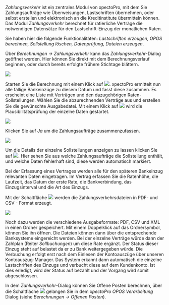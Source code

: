 *Zahlungsverkehr* ist ein zentrales Modul von xpectoPro, mit dem Sie Zahlungsaufträge wie Überweisungen, Lastschriften übernehmen, oder selbst erstellen und elektronisch an die Kreditinstitute übermitteln können. Das Modul *Zahlungsverkehr* berechnet für ratierliche Verträge die notwendigen Datensätze für den Lastschrift-Einzug der monatlichen Raten. 

Sie haben hier die folgende Funktionalitäten: *Lastschriften erzeugen, OPOS berechnen, Sollstellung löschen, Datenprüfung, Dateien erzeugen*.

Über *Berechnungen → Zahlungsverkehr* kann das *Zahlungsverkehr*-Dialog geöffnet werden. Hier können Sie direkt mit dem Berechnungsverlauf beginnen, oder durch bereits erfolgte frühere Stichtage blättern.  

![](http://xpecto.github.io/docs/img/img_1441985519757.png)

Starten Sie die Berechnung mit einem Klick auf ![](http://xpecto.github.io/docs/img/img_1441715573070.png).  xpectoPro ermittelt nun alle fällige Bankeinzüge zu diesem Datum und fasst diese zusammen. Es erscheint eine Liste mit Verträgen und den dazugehörigen Raten-Sollstellungen. Wählen Sie die abzurechnenden Verträge aus und erstellen Sie die gewünschte Ausgabedatei. 
Mit einem Klick auf ![](http://xpecto.github.io/docs/img/img_1441720924595.png) wird die Plausibilitätsprüfung der einzelne Daten gestartet. 

![](http://xpecto.github.io/docs/img/img_1441717900163.png)

Klicken Sie auf *Ja* um die Zahlungsaufträge zusammenzufassen. 

![](http://xpecto.github.io/docs/img/img_1441716256692.png)

Um die Details der einzelne Sollstellungen anzeigen zu lassen klicken Sie auf ![](http://xpecto.github.io/docs/img/img_1441717792618.png). Hier sehen Sie aus welche Zahlungsaufträge die Sollstellung enthält, und welche Daten fehlerhaft sind, diese werden automatisch markiert. 

Bei der Erfassung eines Vertrages werden alle für den späteren Bankeinzug relevanten Daten eingetragen. Im Vertrag erfassen Sie die Ratenhöhe, die Laufzeit, das Datum der erste Rate, die Bankverbindung, das Einzugsinterval und die Art des Einzugs.

Mit der Schaltfläche ![](http://xpecto.github.io/docs/img/img_1441718401250.png) werden die Zahlungsverkehrsdateien in PDF- und CSV - Format erzeugt. 

![](http://xpecto.github.io/docs/img/img_1440769740999.png)

Noch dazu werden die verschiedene Ausgabeformate: PDF, CSV und XML in einen Ordner gespeichert.  Mit einem Doppelklick auf das Ordnersymbol, können Sie ihn öffnen. Die Dateien können dann über die entsprechende Banksysteme eingereicht werden.
Bei der einzelne Verträge würde dann der Zahlplan (Reiter *Sollbuchungen*) um diese Rate ergänzt. Der Status dieser Einzug steht auf belastet da er zu Bank weitergegeben würde. Die Verbuchung erfolgt erst nach dem Einlesen der Kontoauszüge über unseren Kontoauszug-Manager. Das System erkannt dann automatisch die einzelne Lastschriften des Einzugs und verbucht diese auf dem Kundenkonto. Ist dies erledigt, wird der Status auf bezahlt und der Vorgang wird somit abgeschlossen.

In dem *Zahlungsverkehr*-Dialog können Sie Offene Posten berechnen, über die Schaltfläche ![](http://xpecto.github.io/docs/img/img_1442241462845.png) gelangen Sie in dem *xpectoPro OPOS Verarbeitung* Dialog  (siehe *Berechnungen → Offenen Posten*).
